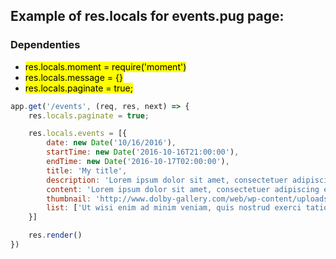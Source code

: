 ## Example of res.locals for events.pug page:

### Dependenties
- <mark>res.locals.moment = require('moment')</mark>
- <mark>res.locals.message = {}</mark>
- <mark>res.locals.paginate = true;</mark>

```js
app.get('/events', (req, res, next) => {
    res.locals.paginate = true;

    res.locals.events = [{
        date: new Date('10/16/2016'),
        startTime: new Date('2016-10-16T21:00:00'),
        endTime: new Date('2016-10-17T02:00:00'),
        title: 'My title',
        description: 'Lorem ipsum dolor sit amet, consectetuer adipiscing elit, sed diam nonummy',
        content: 'Lorem ipsum dolor sit amet, consectetuer adipiscing elit, sed diam nonummy nibh euismod tincidunt ut laoreet dolore magna aliquam erat volutpat. Ut wisi enim ad minim veniam, quis nostrud exerci tation ullamcorper suscipit lobortis nisl ut aliquip ex ea commodo consequat. Duis autem vel eum iriure dolor in hendrerit in vulputate velit esse molestie consequat.',
        thumbnail: 'http://www.dolby-gallery.com/web/wp-content/uploads/2013/03/featured-image-600x350-crank-wojcik.jpg',
        list: ['Ut wisi enim ad minim veniam, quis nostrud exerci tation ullamcorper suscipit lobortis', 'Ut wisi enim ad minim veniam, quis nostrud exerci tation ullamcorper suscipit lobortis']
    }]

    res.render()
})
```
